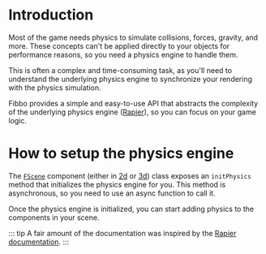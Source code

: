 # Introduction

Most of the game needs physics to simulate collisions, forces, gravity, and more. These concepts can't be applied directly to your objects for performance reasons, so you need a physics engine to handle them.

This is often a complex and time-consuming task, as you'll need to understand the underlying physics engine to synchronize your rendering with the physics simulation.

Fibbo provides a simple and easy-to-use API that abstracts the complexity of the underlying physics engine ([Rapier](https://rapier.rs/)), so you can focus on your game logic.

# How to setup the physics engine

The [`FScene`](/api/core/classes/FScene) component (either in [2d](/api/2d/classes/FScene) or [3d](/api/3d/classes/FScene)) class exposes an `initPhysics` method that initializes the physics engine for you. This method is asynchronous, so you need to use an async function to call it.

Once the physics engine is initialized, you can start adding physics to the components in your scene.

::: tip
A fair amount of the documentation was inspired by the [Rapier documentation](https://rapier.rs/docs/user_guides/javascript/getting_started_js).
:::
